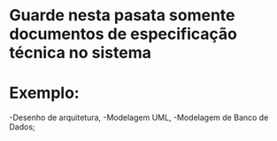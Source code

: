 # Guarde nesta pasata somente documentos de especificação técnica no sistema
# Exemplo:
-Desenho de arquitetura,
-Modelagem UML,
-Modelagem de Banco de Dados;